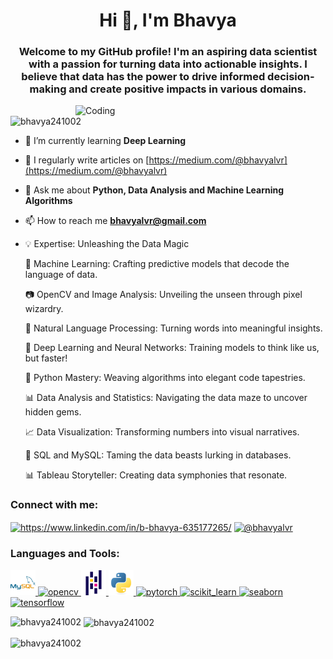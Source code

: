 <h1 align="center">Hi 👋, I'm Bhavya</h1>
<h3 align="center">Welcome to my GitHub profile! I'm an aspiring data scientist with a passion for turning data into actionable insights. I believe that data has the power to drive informed decision-making and create positive impacts in various domains.</h3>
<img align="right" alt="Coding" width="400" src="https://i.pinimg.com/originals/08/57/f9/0857f940119ce06e0914c65fb61e36e0.png">


<p align="left"> <img src="https://komarev.com/ghpvc/?username=bhavya241002&label=Profile%20views&color=0e75b6&style=flat" alt="bhavya241002" /> </p>

- 🌱 I’m currently learning **Deep Learning**

- 📝 I regularly write articles on [https://medium.com/@bhavyalvr](https://medium.com/@bhavyalvr)

- 💬 Ask me about **Python, Data Analysis and Machine Learning Algorithms**

- 📫 How to reach me **bhavyalvr@gmail.com**
  
- 💡 Expertise: Unleashing the Data Magic
  <p align="left">            🤖 Machine Learning: Crafting predictive models that decode the language of data.
   <p align="left">📷 OpenCV and Image Analysis: Unveiling the unseen through pixel wizardry.
   <p align="left">📝 Natural Language Processing: Turning words into meaningful insights.
   <p align="left">🧠 Deep Learning and Neural Networks: Training models to think like us, but faster!
   <p align="left">🐍 Python Mastery: Weaving algorithms into elegant code tapestries.
   <p align="left">📊 Data Analysis and Statistics: Navigating the data maze to uncover hidden gems.
   <p align="left"> 📈 Data Visualization: Transforming numbers into visual narratives.
   <p align="left">🎲 SQL and MySQL: Taming the data beasts lurking in databases.
   <p align="left">📊 Tableau Storyteller: Creating data symphonies that resonate.

<h3 align="left">Connect with me:</h3>
<p align="left">
<a href="https://linkedin.com/in/https://www.linkedin.com/in/b-bhavya-635177265/" target="blank"><img align="center" src="https://raw.githubusercontent.com/rahuldkjain/github-profile-readme-generator/master/src/images/icons/Social/linked-in-alt.svg" alt="https://www.linkedin.com/in/b-bhavya-635177265/" height="30" width="40" /></a>
<a href="https://medium.com/@bhavyalvr" target="blank"><img align="center" src="https://raw.githubusercontent.com/rahuldkjain/github-profile-readme-generator/master/src/images/icons/Social/medium.svg" alt="@bhavyalvr" height="30" width="40" /></a>
</p>

<h3 align="left">Languages and Tools:</h3>
<p align="left"> <a href="https://www.mysql.com/" target="_blank" rel="noreferrer"> <img src="https://raw.githubusercontent.com/devicons/devicon/master/icons/mysql/mysql-original-wordmark.svg" alt="mysql" width="40" height="40"/> </a> <a href="https://opencv.org/" target="_blank" rel="noreferrer"> <img src="https://www.vectorlogo.zone/logos/opencv/opencv-icon.svg" alt="opencv" width="40" height="40"/> </a> <a href="https://pandas.pydata.org/" target="_blank" rel="noreferrer"> <img src="https://raw.githubusercontent.com/devicons/devicon/2ae2a900d2f041da66e950e4d48052658d850630/icons/pandas/pandas-original.svg" alt="pandas" width="40" height="40"/> </a> <a href="https://www.python.org" target="_blank" rel="noreferrer"> <img src="https://raw.githubusercontent.com/devicons/devicon/master/icons/python/python-original.svg" alt="python" width="40" height="40"/> </a> <a href="https://pytorch.org/" target="_blank" rel="noreferrer"> <img src="https://www.vectorlogo.zone/logos/pytorch/pytorch-icon.svg" alt="pytorch" width="40" height="40"/> </a> <a href="https://scikit-learn.org/" target="_blank" rel="noreferrer"> <img src="https://upload.wikimedia.org/wikipedia/commons/0/05/Scikit_learn_logo_small.svg" alt="scikit_learn" width="40" height="40"/> </a> <a href="https://seaborn.pydata.org/" target="_blank" rel="noreferrer"> <img src="https://seaborn.pydata.org/_images/logo-mark-lightbg.svg" alt="seaborn" width="40" height="40"/> </a> <a href="https://www.tensorflow.org" target="_blank" rel="noreferrer"> <img src="https://www.vectorlogo.zone/logos/tensorflow/tensorflow-icon.svg" alt="tensorflow" width="40" height="40"/> </a> </p>

<p><img align="left" src="https://github-readme-stats.vercel.app/api/top-langs?username=bhavya241002&show_icons=true&locale=en&layout=compact" alt="bhavya241002" /></p>

<p>&nbsp;<img align="center" src="https://github-readme-stats.vercel.app/api?username=bhavya241002&show_icons=true&locale=en" alt="bhavya241002" /></p>

<p><img align="center" src="https://github-readme-streak-stats.herokuapp.com/?user=bhavya241002&" alt="bhavya241002" /></p>
